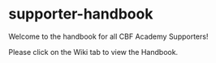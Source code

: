 # supporter-handbook
Welcome to the handbook for all CBF Academy Supporters! 

Please click on the Wiki tab to view the Handbook. 
